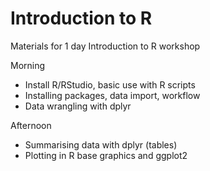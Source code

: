 # Introduction to R

Materials for 1 day Introduction to R workshop

Morning
 - Install R/RStudio, basic use with R scripts
 - Installing packages, data import, workflow
 - Data wrangling with dplyr
 
Afternoon
 - Summarising data with dplyr (tables)
 - Plotting in R base graphics and ggplot2

